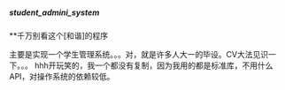 ##### student_admini_system

**千万别看这个[和谐]的程序

主要是实现一个学生管理系统。。。对，就是许多人大一的毕设。CV大法见识一下。。。
hhh开玩笑的，我一个都没有复制，因为我用的都是标准库，不用什么API，对操作系统的依赖较低。
